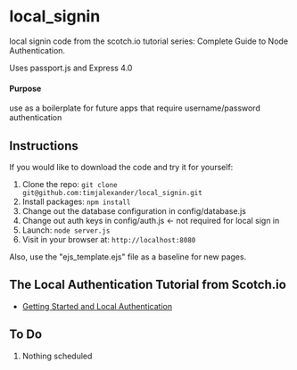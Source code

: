 # local_signin

local signin code from the scotch.io tutorial series: Complete Guide to Node Authentication.

Uses passport.js and Express 4.0

#### Purpose
use as a boilerplate for future apps that require username/password authentication

## Instructions

If you would like to download the code and try it for yourself:

1. Clone the repo: `git clone git@github.com:timjalexander/local_signin.git`
2. Install packages: `npm install`
3. Change out the database configuration in config/database.js
4. Change out auth keys in config/auth.js <- not required for local sign in
5. Launch: `node server.js`
6. Visit in your browser at: `http://localhost:8080`

Also, use the "ejs_template.ejs" file as a baseline for new pages.

## The Local Authentication Tutorial from Scotch.io

- [Getting Started and Local Authentication](http://scotch.io/tutorials/javascript/easy-node-authentication-setup-and-local)

## To Do

1. Nothing scheduled


